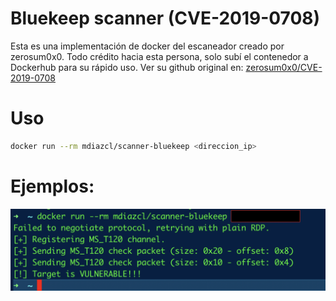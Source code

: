 # Bluekeep scanner (CVE-2019-0708)
Esta es una implementación de docker del escaneador creado por zerosum0x0. Todo crédito hacia esta persona, solo subí el contenedor a Dockerhub para su rápido uso.
Ver su github original en: [zerosum0x0/CVE-2019-0708](https://github.com/zerosum0x0/CVe-2019-0708)

# Uso
```bash
docker run --rm mdiazcl/scanner-bluekeep <direccion_ip>
```

# Ejemplos:
![Imagen](example.png)
